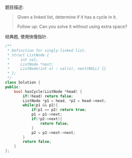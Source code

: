 题目描述:

> Given a linked list, determine if it has a cycle in it.
>
> Follow up:
> Can you solve it without using extra space?

经典题, 使用快慢指针.

```c++
/**
 * Definition for singly-linked list.
 * struct ListNode {
 *     int val;
 *     ListNode *next;
 *     ListNode(int x) : val(x), next(NULL) {}
 * };
 */
class Solution {
public:
    bool hasCycle(ListNode *head) {
        if(!head) return false;
        ListNode *p1 = head, *p2 = head->next;
        while(p1 && p2){
            if(p1 == p2) return true;
            p1 = p1->next;
            if(!p2->next){
                return false;
            }
            p2 = p2->next->next;
        }
        return false;
    }
};
```

